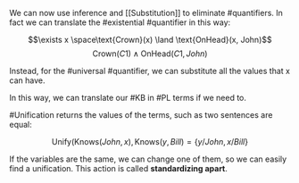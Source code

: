 We can now use inference and [[Substitution]] to eliminate #quantifiers. In fact we can translate the #existential #quantifier in this way:

$$\exists x \space\text{Crown}(x) \land \text{OnHead}(x, John)$$$$\text{Crown}(C1) \land \text{OnHead}(C1, John)$$

Instead, for the #universal #quantifier, we can substitute all the values that x can have.

In this way, we can translate our #KB in #PL terms if we need to.

#Unification returns the values of the terms, such as two sentences are equal:

$$\text{Unify}(\text{Knows}(John, x), \text{Knows}(y, Bill) = \{y/John, x/Bill\}$$

If the variables are the same, we can change one of them, so we can easily find a unification. This action is called **standardizing apart**.